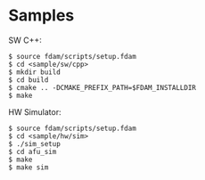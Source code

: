# Samples

SW C++:

```
$ source fdam/scripts/setup.fdam
$ cd <sample/sw/cpp>
$ mkdir build
$ cd build
$ cmake .. -DCMAKE_PREFIX_PATH=$FDAM_INSTALLDIR
$ make

```

HW Simulator: 

```
$ source fdam/scripts/setup.fdam
$ cd <sample/hw/sim>
$ ./sim_setup
$ cd afu_sim
$ make
$ make sim
```
